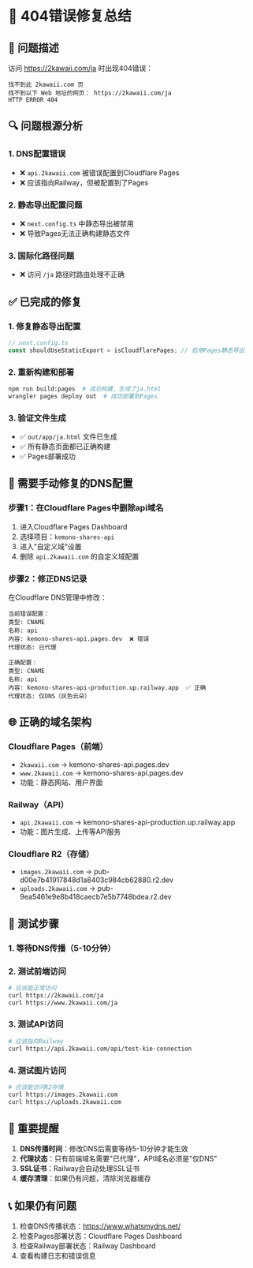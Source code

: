# 🔧 404错误修复总结

## 🚨 问题描述
访问 https://2kawaii.com/ja 时出现404错误：
```
找不到此 2kawaii.com 页
找不到以下 Web 地址的网页： https://2kawaii.com/ja
HTTP ERROR 404
```

## 🔍 问题根源分析

### 1. DNS配置错误
- ❌ `api.2kawaii.com` 被错误配置到Cloudflare Pages
- ❌ 应该指向Railway，但被配置到了Pages

### 2. 静态导出配置问题
- ❌ `next.config.ts` 中静态导出被禁用
- ❌ 导致Pages无法正确构建静态文件

### 3. 国际化路径问题
- ❌ 访问 `/ja` 路径时路由处理不正确

## ✅ 已完成的修复

### 1. 修复静态导出配置
```typescript
// next.config.ts
const shouldUseStaticExport = isCloudflarePages; // 启用Pages静态导出
```

### 2. 重新构建和部署
```bash
npm run build:pages  # 成功构建，生成了ja.html
wrangler pages deploy out  # 成功部署到Pages
```

### 3. 验证文件生成
- ✅ `out/app/ja.html` 文件已生成
- ✅ 所有静态页面都已正确构建
- ✅ Pages部署成功

## 🔄 需要手动修复的DNS配置

### 步骤1：在Cloudflare Pages中删除api域名
1. 进入Cloudflare Pages Dashboard
2. 选择项目：`kemono-shares-api`
3. 进入"自定义域"设置
4. 删除 `api.2kawaii.com` 的自定义域配置

### 步骤2：修正DNS记录
在Cloudflare DNS管理中修改：

```
当前错误配置：
类型: CNAME
名称: api
内容: kemono-shares-api.pages.dev  ❌ 错误
代理状态: 已代理

正确配置：
类型: CNAME
名称: api
内容: kemono-shares-api-production.up.railway.app  ✅ 正确
代理状态: 仅DNS（灰色云朵）
```

## 🌐 正确的域名架构

### Cloudflare Pages（前端）
- `2kawaii.com` → kemono-shares-api.pages.dev
- `www.2kawaii.com` → kemono-shares-api.pages.dev
- 功能：静态网站、用户界面

### Railway（API）
- `api.2kawaii.com` → kemono-shares-api-production.up.railway.app
- 功能：图片生成、上传等API服务

### Cloudflare R2（存储）
- `images.2kawaii.com` → pub-d00e7b41917848d1a8403c984cb62880.r2.dev
- `uploads.2kawaii.com` → pub-9ea5461e9e8b418caecb7e5b7748bdea.r2.dev

## 🧪 测试步骤

### 1. 等待DNS传播（5-10分钟）

### 2. 测试前端访问
```bash
# 应该能正常访问
curl https://2kawaii.com/ja
curl https://www.2kawaii.com/ja
```

### 3. 测试API访问
```bash
# 应该指向Railway
curl https://api.2kawaii.com/api/test-kie-connection
```

### 4. 测试图片访问
```bash
# 应该能访问R2存储
curl https://images.2kawaii.com
curl https://uploads.2kawaii.com
```

## 🚨 重要提醒

1. **DNS传播时间**：修改DNS后需要等待5-10分钟才能生效
2. **代理状态**：只有前端域名需要"已代理"，API域名必须是"仅DNS"
3. **SSL证书**：Railway会自动处理SSL证书
4. **缓存清理**：如果仍有问题，清除浏览器缓存

## 📞 如果仍有问题

1. 检查DNS传播状态：https://www.whatsmydns.net/
2. 检查Pages部署状态：Cloudflare Pages Dashboard
3. 检查Railway部署状态：Railway Dashboard
4. 查看构建日志和错误信息 
